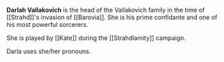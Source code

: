 **Darlah Vallakovich** is the head of the Vallakovich family in the time of [[Strahd]]'s invasion of [[Barovia]]. She is his prime confidante and one of his most powerful sorcerers.

She is played by [[Kate]] during the [[Strahdlamity]] campaign.

Darla uses she/her pronouns.